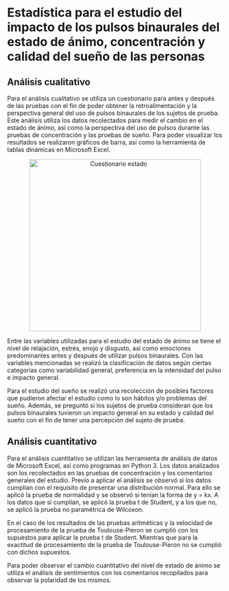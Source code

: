 # Estadística para el estudio del impacto de los pulsos binaurales del estado de ánimo, concentración y calidad del sueño de las personas

## Análisis cualitativo 
Para el análisis cualitativo se utiliza un cuestionario para antes y después de las pruebas con el fin de poder obtener la retroalimentación y la perspectiva general del uso de pulsos binaurales de los sujetos de prueba. Este análisis utiliza los datos recolectados para medir el cambio en el estado de ánimo, así como la perspectiva del uso de pulsos durante las pruebas de concentración y las pruebas de sueño. Para poder visualizar los resultados se realizaron gráficos de barra, así como la herramienta de tablas dinámicas en Microsoft Excel.  

<p align="center">
<img src="https://github.com/Margareth-Vela/Pulsos_Binaurales/blob/main/Im%C3%A1genes/CuestionarioEstado.png" alt="Cuestionario estado" width="400px">
</p>

Entre las variables utilizadas para el estudio del estado de ánimo se tiene el nivel de relajación, estrés, enojo y disgusto, así como emociones predominantes antes y después de utilizar pulsos binaurales. Con las variables mencionadas se realizó la clasificación de datos según ciertas categorías como variabilidad general, preferencia en la intensidad del pulso e impacto general.

Para el estudio del sueño se realizó una recolección de posibles factores que pudieron afectar el estudio como lo son hábitos y/o problemas del sueño. Además, se preguntó si los sujetos de prueba consideran que los pulsos binaurales tuvieron un impacto general en su estado y calidad del sueño con el fin de tener una percepción del sujeto de prueba. 

## Análisis cuantitativo 
Para el análisis cuantitativo se utilizan las herramienta de análisis de datos de Microsoft Excel, así como programas en Python 3. Los datos analizados son los recolectados en las pruebas de concentración y los comentarios generales del estudio. Previo a aplicar el análisis se observó si los datos cumplían con el requisito de presentar una distribución normal. Para ello se aplicó la prueba de normalidad y se observó si tenían la forma de y = kx. A los datos que sí cumplían, se aplicó la prueba t de Student, y a los que no, se aplicó la prueba no paramétrica de Wilcoxon. 

En el caso de los resultados de las pruebas aritméticas y la velocidad de procesamiento de la prueba de Toulouse-Pieron se cumplió con los supuestos para aplicar la prueba t de Student. Mientras que para la exactitud de procesamiento de la prueba de Toulouse-Pieron no se cumplió con dichos supuestos.

Para poder observar el cambio cuantitativo del nivel de estado de ánimo se utiliza el análisis de sentimientos con los comentarios recopilados para observar la polaridad de los mismos.

